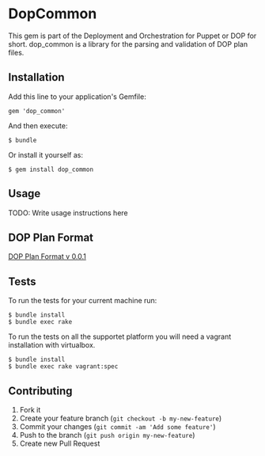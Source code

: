 # DopCommon

This gem is part of the Deployment and Orchestration for Puppet
or DOP for short. dop_common is a library for the parsing and
validation of DOP plan files.

## Installation

Add this line to your application's Gemfile:

    gem 'dop_common'

And then execute:

    $ bundle

Or install it yourself as:

    $ gem install dop_common

## Usage

TODO: Write usage instructions here

## DOP Plan Format

[DOP Plan Format v 0.0.1](doc/plan_format_v0.0.1.md)

## Tests

To run the tests for your current machine run:

    $ bundle install
    $ bundle exec rake

To run the tests on all the supportet platform you will need
a vagrant installation with virtualbox.

    $ bundle install
    $ bundle exec rake vagrant:spec

## Contributing

1. Fork it
2. Create your feature branch (`git checkout -b my-new-feature`)
3. Commit your changes (`git commit -am 'Add some feature'`)
4. Push to the branch (`git push origin my-new-feature`)
5. Create new Pull Request
